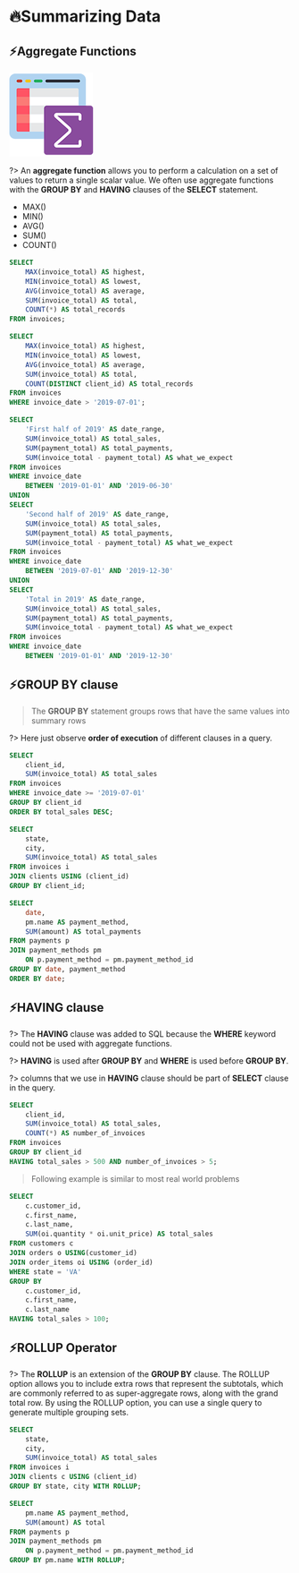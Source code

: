 # 🔥Summarizing Data

## ⚡Aggregate Functions

 <img alt="functions" width="150px" src="/assets/images/functions.png" />

?> An **aggregate function** allows you to perform a calculation on a set of values to return a single scalar value. We often use aggregate functions with the **GROUP BY** and **HAVING** clauses of the **SELECT** statement.

* MAX()
* MIN()
* AVG()
* SUM()
* COUNT()

```sql
SELECT 
	MAX(invoice_total) AS highest,
	MIN(invoice_total) AS lowest,
	AVG(invoice_total) AS average,
	SUM(invoice_total) AS total,
	COUNT(*) AS total_records
FROM invoices;
```

```sql
SELECT 
	MAX(invoice_total) AS highest,
	MIN(invoice_total) AS lowest,
	AVG(invoice_total) AS average,
	SUM(invoice_total) AS total,
	COUNT(DISTINCT client_id) AS total_records
FROM invoices
WHERE invoice_date > '2019-07-01';
```

```sql
SELECT 
	'First half of 2019' AS date_range,
    SUM(invoice_total) AS total_sales,
    SUM(payment_total) AS total_payments,
    SUM(invoice_total - payment_total) AS what_we_expect
FROM invoices
WHERE invoice_date
	BETWEEN '2019-01-01' AND '2019-06-30'
UNION
SELECT 
	'Second half of 2019' AS date_range,
    SUM(invoice_total) AS total_sales,
    SUM(payment_total) AS total_payments,
    SUM(invoice_total - payment_total) AS what_we_expect
FROM invoices
WHERE invoice_date
	BETWEEN '2019-07-01' AND '2019-12-30'
UNION
SELECT 
	'Total in 2019' AS date_range,
    SUM(invoice_total) AS total_sales,
    SUM(payment_total) AS total_payments,
    SUM(invoice_total - payment_total) AS what_we_expect
FROM invoices
WHERE invoice_date
	BETWEEN '2019-01-01' AND '2019-12-30'
```

## ⚡GROUP BY clause

> The **GROUP BY** statement groups rows that have the same values into summary rows

?> Here just observe **order of execution** of different clauses in a query.

```sql
SELECT
	client_id,
    SUM(invoice_total) AS total_sales
FROM invoices
WHERE invoice_date >= '2019-07-01'
GROUP BY client_id
ORDER BY total_sales DESC;
```

```sql
SELECT
	state,
    city,
    SUM(invoice_total) AS total_sales
FROM invoices i
JOIN clients USING (client_id)
GROUP BY client_id;
```

```sql
SELECT
	date,
    pm.name AS payment_method,
    SUM(amount) AS total_payments
FROM payments p
JOIN payment_methods pm
	ON p.payment_method = pm.payment_method_id
GROUP BY date, payment_method
ORDER BY date;
```

## ⚡HAVING clause

?> The **HAVING** clause was added to SQL because the **WHERE** keyword could not be used with aggregate functions.

?> **HAVING** is used after **GROUP BY** and **WHERE** is used before **GROUP BY**.

?> columns that we use in **HAVING** clause should be part of **SELECT** clause in the query.

```sql
SELECT
	client_id,
    SUM(invoice_total) AS total_sales,
    COUNT(*) AS number_of_invoices
FROM invoices
GROUP BY client_id
HAVING total_sales > 500 AND number_of_invoices > 5;
```

> Following example is similar to most real world problems

```sql
SELECT 
	c.customer_id,
    c.first_name,
    c.last_name,
    SUM(oi.quantity * oi.unit_price) AS total_sales
FROM customers c
JOIN orders o USING(customer_id)
JOIN order_items oi USING (order_id)
WHERE state = 'VA'
GROUP BY 
	c.customer_id,
    c.first_name,
    c.last_name
HAVING total_sales > 100;
```

## ⚡ROLLUP Operator

?> The **ROLLUP** is an extension of the **GROUP BY** clause. The ROLLUP option allows you to include extra rows that represent the subtotals, which are commonly referred to as super-aggregate rows, along with the grand total row. By using the ROLLUP option, you can use a single query to generate multiple grouping sets.

```sql
SELECT
	state,
    city,
    SUM(invoice_total) AS total_sales
FROM invoices i
JOIN clients c USING (client_id)
GROUP BY state, city WITH ROLLUP;
```

```sql
SELECT 
	pm.name AS payment_method,
    SUM(amount) AS total
FROM payments p
JOIN payment_methods pm
	ON p.payment_method = pm.payment_method_id
GROUP BY pm.name WITH ROLLUP;
```